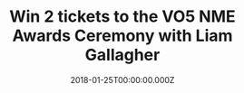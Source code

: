 ---
campaign-uuid: "c-5009644b-e23d-4753-8b64-3bb02c9b9b71"
type: "Competition"
category: "Tickets"
date: "2018-01-25T00:00:00.000Z"
end-date: "2018-02-07T23:59:00.000Z"
disable-form: false
is_promoted: false
has_entry_page: true
title: "Win 2 tickets to the VO5 NME Awards Ceremony with Liam Gallagher"
competition-description: "<p>Want to join the marvelous VO5\_NME Awards Ceremony on\
  \ <strong>February 14th in London (O2 Academy, Brixton)</strong>? The event is sold-out,\
  \ but a lucky winner will get 2 standing stall tickets thanks to NME AAA, the All\
  \ Area Access for NME readers. <br />Visit NME AAA for a chance to win by 23.59\
  \ on Wed 7th February</p>\n"
hero-header: "Win 2 tickets to the VO5 NME Awards Ceremony with Liam Gallagher"
terms-confirmation: "I agree to the competition <a href=\"../etc/nme-vo5-awards-ceremony-terms-and-conditions.pdf\"\
  \ target=\"_blank\">Terms &amp; Conditions</a> and to create an account with NME\
  \ AAA."
banner-img: "nme-awards-page2.jpg"
logo-left-href: "https://awards.nme.com/"
logo-left-image: "nme-awards-logo-2018-2.png"
logo-left-title: "NME VO5 Awards"
bg-image-hero: "nme-awards-liam-gallagher-hero2.jpg"
bg-image-first: "nme-awards-page1.jpg"
bg-image-second: "nme-awards-page2.jpg"
section1-content: "<p> Held at London’s iconic O2 Academy in Brixton on February 14,\
  \ the VO5 NME Awards 2018 will celebrate the best music of the past year. </p> <p>\
  \ Among the many winners and performances on the night, Liam Gallagher will be closing\
  \ the ceremony as this year’s recipient of the coveted Godlike Genius Award.</p>\n"
section2-content: "<p> Liam will be joining previous winners of the Godlike Genius\
  \ Award, including The Cure, Manic Street Preachers, Coldplay, Paul Weller, Dave\
  \ Grohl, Johnny Marr and many more.</p> <p> And remember, you can still vote here:\
  \ https://awards.nme.com/ (and get another chance to come to the ceremony on us!)\
  \ </p>\n"
entry-title: "Win 2 tickets to the VO5 NME Awards Ceremony with Liam Gallagher"
entry-content: "<p> Join the VO5 NME Awards Ceremony Awards with NME AAA. One lucky\
  \ winner will receive 2 standing stall tickets at the sold-out event. Please that\
  \ the winner will be responsible to get themselves to the event - transport is not\
  \ included.</p> <p> Enter the draw to win 2 tickets by completing the form below\
  \ before 11.59pm on 24/01/2018. </p>\n"
has-winner: true
winner-title: "CONGRATULATIONS to Jacob B. who won 2 tickets to the NME Awards Ceremony\
  \ with Liam Gallagher."
winner-banner: "https://assets.expresslyapp.com/asset-d3934cf3-590d-4870-b985-4f317da5089d.jpg"
prize-description: "2 tickets to the VO5 NME Awards Ceremony with Liam Gallagher"
country-restrictions:
- "GB"
---
